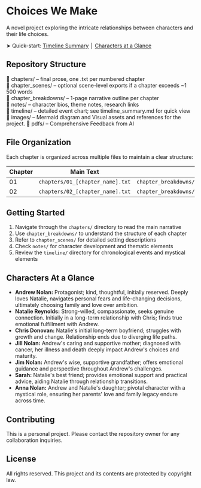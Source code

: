 # Choices We Make

A novel project exploring the intricate relationships between characters and their life choices.

➤ Quick-start: [Timeline Summary](notes/major_event_timelines.md) │ [Characters at a Glance](notes/character_profiles.md)


## Repository Structure

📂 chapters/ – final prose, one .txt per numbered chapter  
📂 chapter_scenes/ – optional scene-level exports if a chapter exceeds ~1 500 words  
📂 chapter_breakdowns/ – 1-page narrative outline per chapter  
📂 notes/ – character bios, theme notes, research links  
📂 timeline/ – detailed event chart; see timeline_summary.md for quick view  
📂 images/ – Mermaid diagram and Visual assets and references for the project.
📂 pdfs/ – Comprehensive Feedback from AI

## File Organization

Each chapter is organized across multiple files to maintain a clear structure:

| Chapter | Main Text | Breakdown | Scene |
|---------|-----------|-----------|-------|
| 01 | `chapters/01_[chapter_name].txt` | `chapter_breakdowns/01_[chapter_name]_breakdown.txt` | `chapter_scenes/01_[chapter_name]_scene.txt` |
| 02 | `chapters/02_[chapter_name].txt` | `chapter_breakdowns/02_[chapter_name]_breakdown.txt` | `chapter_scenes/02_[chapter_name]_scene.txt` |

## Getting Started

1. Navigate through the `chapters/` directory to read the main narrative
2. Use `chapter_breakdowns/` to understand the structure of each chapter
3. Refer to `chapter_scenes/` for detailed setting descriptions
4. Check `notes/` for character development and thematic elements
5. Review the `timeline/` directory for chronological events and mystical elements

## Characters At a Glance

* **Andrew Nolan:** Protagonist; kind, thoughtful, initially reserved. Deeply loves Natalie, navigates personal fears and life-changing decisions, ultimately choosing family and love over ambition.
* **Natalie Reynolds:** Strong-willed, compassionate, seeks genuine connection. Initially in a long-term relationship with Chris; finds true emotional fulfillment with Andrew.
* **Chris Donovan:** Natalie's initial long-term boyfriend; struggles with growth and change. Relationship ends due to diverging life paths.
* **Jill Nolan:** Andrew's caring and supportive mother; diagnosed with cancer, her illness and death deeply impact Andrew's choices and maturity.
* **Jim Nolan:** Andrew's wise, supportive grandfather; offers emotional guidance and perspective throughout Andrew's challenges.
* **Sarah:** Natalie's best friend; provides emotional support and practical advice, aiding Natalie through relationship transitions.
* **Anna Nolan:** Andrew and Natalie's daughter; pivotal character with a mystical role, ensuring her parents' love and family legacy endure across time.

## Contributing

This is a personal project. Please contact the repository owner for any collaboration inquiries.

## License

All rights reserved. This project and its contents are protected by copyright law.
